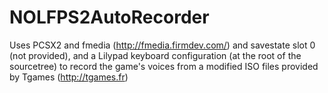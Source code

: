 # NOLFPS2AutoRecorder

Uses PCSX2 and fmedia (http://fmedia.firmdev.com/) and savestate slot 0 (not provided), and a Lilypad keyboard configuration (at the root of the sourcetree) to record the game's voices from a modified ISO files provided by Tgames (http://tgames.fr)
